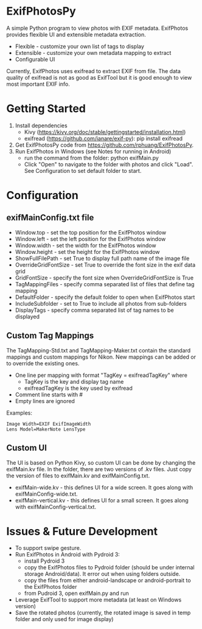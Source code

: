 # ExifPhotosPy
A simple Python program to view photos with EXIF metadata. ExifPhotos provides flexible UI and extensible metadata extraction.
* Flexible - customize your own list of tags to display
* Extensible - customize your own metadata mapping to extract
* Configurable UI

Currently, ExifPhotos uses exifread to extract EXIF from file. The data quality of exifread is not as good as ExifTool but it is good enough to view most important EXIF info.

# Getting Started
1. Install dependencies
	* Kivy (https://kivy.org/doc/stable/gettingstarted/installation.html)
    * exifread (https://github.com/ianare/exif-py): pip install exifread
2. Get ExifPhotosPy code from https://github.com/rphuang/ExifPhotosPy.
3. Run ExifPhotos in Windows (see Notes for running in Android)
    * run the command from the folder: python exifMain.py
    * Click "Open" to navigate to the folder with photos and click "Load". See Configuration to set default folder to start.

# Configuration

## exifMainConfig.txt file
* Window.top - set the top position for the ExifPhotos window
* Window.left - set the left position for the ExifPhotos window
* Window.width - set the width for the ExifPhotos window
* Window.height - set the height for the ExifPhotos window
* ShowFullFilePath - set True to display full path name of the image file
* OverrideGridFontSize - set True to override the font size in the exif data grid
* GridFontSize - specify the font size when OverrideGridFontSize is True
* TagMappingFiles - specify comma separated list of files that define tag mapping
* DefaultFolder - specify the default folder to open when ExifPhotos start 
* IncludeSubfolder - set to True to include all photos from sub-folders
* DisplayTags - specify comma separated list of tag names to be displayed

## Custom Tag Mappings
The TagMapping-Std.txt and TagMapping-Maker.txt contain the standard mappings and custom mappings for Nikon. New mappings can be added or to override the existing ones.
* One line per mapping with format "TagKey = exifreadTagKey" where
    * TagKey is the key and display tag name
    * exifreadTagKey is the key used by exifread
* Comment line starts with #
* Empty lines are ignored

Examples:
```
Image Width=EXIF ExifImageWidth
Lens Model=MakerNote LensType
```

## Custom UI
The UI is based on Python Kivy, so custom UI can be done by changing the exifMain.kv file. In the folder, there are two versions of .kv files. Just copy the version of files to exifMain.kv and exifMainConfig.txt.
* exifMain-wide.kv - this defines UI for a wide screen. It goes along with exifMainConfig-wide.txt.
* exifMain-vertical.kv - this defines UI for a small screen. It goes along with exifMainConfig-vertical.txt.

# Issues & Future Development
* To support swipe gesture.
* Run ExifPhotos in Android with Pydroid 3:
    * install Pydroid 3
    * copy the ExifPhotos files to Pydroid folder (should be under internal storage Android/data). It error out when using folders outside.
    * copy the files from either android-landscape or android-portrait to the ExifPhotos folder
    * from Pudroid 3, open exifMain.py and run
* Leverage ExifTool to support more metadata (at least on Windows version)
* Save the rotated photos (currently, the rotated image is saved in temp folder and only used for image display) 
 
